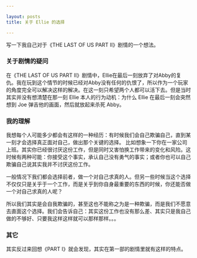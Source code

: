```yaml
---

layout: posts
title: 关于 Ellie 的选择

---
```


写一下我自己对于《THE LAST OF US PART II》剧情的一个想法。

### 关于剧情的疑问

在《THE LAST OF US PART II》剧情中，Ellie在最后一刻放弃了对Abby的复仇。我在玩到这个情节的时候已经对Abby没有任何的仇恨了，所以作为一个玩家的角度完全可以解决这样的解决。在这一刻只希望两个人都可以活下去。但是当时其实并没有想清楚在那一刻 Ellie 本人的行为动机：为什么 Ellie 在最后一刻会突然想到 Joe 弹吉他的画面，然后就放起来杀死 Abby。

### 我的理解

我想每个人可能多少都会有这样的一种经历：有时候我们会自己欺骗自己，直到某一刻才会选择真正面对自己，做出那个关键的选择。
比如想象一下你在一家公司上班。其实你已经很讨厌这份工作，但是同时又害怕换工作带来的变化和风险。这时候有两种可能：你接受这个事实，承认自己没有勇气的事实；或者你也可以自己欺骗自己说其实我并不讨厌这份工作。

一般情况下我们都会选择前者，做一个对自己求真的人。但另一些时候当这个选择不仅仅只是关乎于一个工作，而是关乎到你自身最重要的东西的时候，你还能否做一个对自己求真的人呢？

所以我们其实是会自我欺骗的，甚至这也不能称之为是一种欺骗，而是我们不愿意去直面这个选择。我们会告诉自己：其实这份工作也没有那么差、其实只是我自己做的不够好、只要我这样这样就可以那样那样。。。

### 其它

其实反过来回想《PART I》就会发现，其实在第一部的剧情里就有这样的特点。